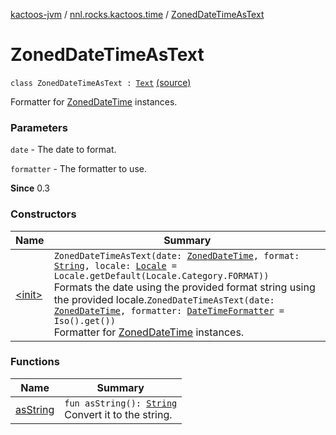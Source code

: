 [kactoos-jvm](../../index.md) / [nnl.rocks.kactoos.time](../index.md) / [ZonedDateTimeAsText](./index.md)

# ZonedDateTimeAsText

`class ZonedDateTimeAsText : `[`Text`](../../nnl.rocks.kactoos/-text/index.md) [(source)](https://github.com/neonailol/kactoos/blob/master/kactoos-jvm/src/main/kotlin/nnl/rocks/kactoos/time/ZonedDateTimeAsText.kt#L17)

Formatter for [ZonedDateTime](http://docs.oracle.com/javase/8/docs/api/java/time/ZonedDateTime.html) instances.

### Parameters

`date` - The date to format.

`formatter` - The formatter to use.

**Since**
0.3

### Constructors

| Name | Summary |
|---|---|
| [&lt;init&gt;](-init-.md) | `ZonedDateTimeAsText(date: `[`ZonedDateTime`](http://docs.oracle.com/javase/8/docs/api/java/time/ZonedDateTime.html)`, format: `[`String`](https://kotlinlang.org/api/latest/jvm/stdlib/kotlin/-string/index.html)`, locale: `[`Locale`](http://docs.oracle.com/javase/8/docs/api/java/util/Locale.html)` = Locale.getDefault(Locale.Category.FORMAT))`<br>Formats the date using the provided format string using the provided locale.`ZonedDateTimeAsText(date: `[`ZonedDateTime`](http://docs.oracle.com/javase/8/docs/api/java/time/ZonedDateTime.html)`, formatter: `[`DateTimeFormatter`](http://docs.oracle.com/javase/8/docs/api/java/time/format/DateTimeFormatter.html)` = Iso().get())`<br>Formatter for [ZonedDateTime](http://docs.oracle.com/javase/8/docs/api/java/time/ZonedDateTime.html) instances. |

### Functions

| Name | Summary |
|---|---|
| [asString](as-string.md) | `fun asString(): `[`String`](https://kotlinlang.org/api/latest/jvm/stdlib/kotlin/-string/index.html)<br>Convert it to the string. |
